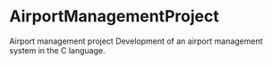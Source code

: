 # AirportManagementProject
Airport management project Development of an airport management system in the C language. 
